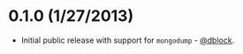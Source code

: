 0.1.0 (1/27/2013)
==================

* Initial public release with support for `mongodump` - [@dblock](https://github.com/dblock).
